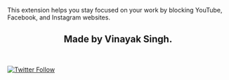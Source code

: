 This extension helps you stay focused on your work by blocking YouTube, Facebook, and Instagram websites.
<br>

<h2 align="center">
  Made by Vinayak Singh.
</h2>

<br>

[![Twitter Follow](https://img.shields.io/twitter/follow/CodeVinayak)](https://twitter.com/CodeVinayak)